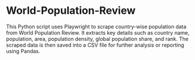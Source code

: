 # World-Population-Review
This Python script uses Playwright to scrape country-wise population data from World Population Review. It extracts key details such as country name, population, area, population density, global population share, and rank. The scraped data is then saved into a CSV file for further analysis or reporting using Pandas.
